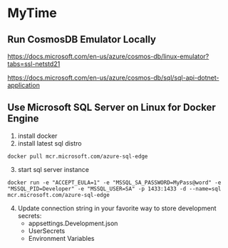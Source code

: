 # MyTime


## Run CosmosDB Emulator Locally
https://docs.microsoft.com/en-us/azure/cosmos-db/linux-emulator?tabs=ssl-netstd21

https://docs.microsoft.com/en-us/azure/cosmos-db/sql/sql-api-dotnet-application

## Use Microsoft SQL Server on Linux for Docker Engine
1. install docker
2. install latest sql distro
```
docker pull mcr.microsoft.com/azure-sql-edge
```
3. start sql server instance
```
docker run -e "ACCEPT_EULA=1" -e "MSSQL_SA_PASSWORD=MyPass@word" -e "MSSQL_PID=Developer" -e "MSSQL_USER=SA" -p 1433:1433 -d --name=sql mcr.microsoft.com/azure-sql-edge
```
4. Update connection string in your favorite way to store development secrets:
   * appsettings.Development.json
   * UserSecrets
   * Environment Variables